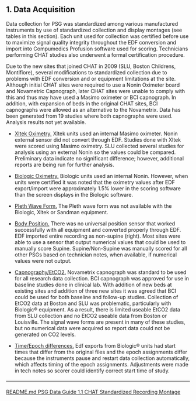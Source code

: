 ## 1. Data Acquisition

Data collection for PSG was standardized among various manufactured instruments by use of standardized collection and display montages (see tables in this section). Each unit used for collection was certified before use to maximize signal quality integrity throughout the EDF conversion and import into Compumedics Profusion software used for scoring. Technicians performing CHAT studies also underwent a formal certification procedure.

Due to the new sites that joined CHAT in 2009 (SLU, Boston Childrens, Montifiore), several modifications to standardized collection due to problems with EDF conversion and or equipment limitations at the site.
Although initial CHAT sites were required to use a Nonin Oximeter board and Novametric Capnograph, later CHAT sites were unable to comply with this and thus may have used a Masimo oximeter or BCI capnograph. In addition, with expansion of beds in the original CHAT sites, BCI capnographs were allowed as an alternative to the Novametrix. Data has been generated from 19 studies where both capnographs were used. Analysis results not yet available.

- <u>Xltek Oximetry.</u> Xltek units used an internal Masimo oximeter. Nonin external sensor did not convert through EDF. Studies done with Xltek were scored using Masimo oximetry. SLU collected several studies for analysis using an external Nonin so the values could be compared. Preliminary data indicate no significant difference; however, additional reports are being run for further analysis.

- <u>Biologic Oximetry.</u> Biologic units used an internal Nonin. However, when units were certified it was noted that the oximetry values after EDF export/import were approximately 1.5% lower in the scoring software than the screen displays in the Biologic software.

- <u>Pleth Wave Form.</u> The Pleth wave form was not available with the Biologic, Xltek or Sandman equipment.

- <u>Body Position.</u> There was no universal position sensor that worked successfully with all equipment and converted properly through EDF. EDF imported entire recording as non-supine (right). Most sites were able to use a sensor that output numerical values that could be used to manually score Supine. Supine/Non-Supine was manually scored for all other PSGs based on technician notes, when available, if numerical values were not output.

- <u>Capnography/EtCO2.</u> Novametrix capnograph was standard to be used for all research data collection. BCI capnograph was approved for use in baseline studies done in clinical lab. With addition of new beds at existing sites and addition of three new sites it was agreed that BCI could be used for both baseline and follow-up studies. Collection of EtCO2 data at Boston and SLU was problematic, particularly with Biologic® equipment. As a result, there is limited useable EtCO2 data from SLU collection and no EtCO2 useable data from Boston or Louisville. The signal wave forms are present in many of these studies, but no numerical data were acquired so report data could not be generated on CO2 levels.

- <u>Time/Epoch differences.</u> Edf exports from Biologic® units had start times that differ from the original files and the epoch assignments differ because the instruments pause and restart data collection automatically, which affects timing of the epoch assignments. Adjustments were made in tech notes so scorer could identify correct start time of study.


<hr class="soften" style="margin-top: 20px;margin-bottom: 20px;"/>

<div class="center">
<div class="btn-group">
  <a href=":pages_path:/README.md" class="btn btn-default">
    <span class="glyphicon glyphicon-chevron-left"></span>
    README.md
  </a>

  <a href=":pages_path:/psg-data-guide/00-psg-data-guide-toc.md" class="btn btn-default">
    <span class="glyphicon glyphicon-chevron-up"></span>
    PSG Data Guide
  </a>

  <a href=":pages_path:/psg-data-guide/11-chat-standardized-recording-montage.md" class="btn btn-success">
    1.1 CHAT Standardized Recording Montage
    <span class="glyphicon glyphicon-chevron-right"></span>
  </a>
</div>
</div>
